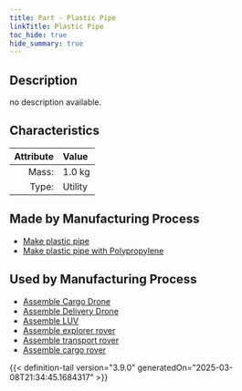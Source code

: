 ```yaml
---
title: Part - Plastic Pipe
linkTitle: Plastic Pipe
toc_hide: true
hide_summary: true
---
```

<!-- This is generated by the MarsSim HelpGenertor, do not edit. -->

## Description
no description available.

## Characteristics

| Attribute      | Value |
|--------:|:------|
|Mass:|1.0 kg|
|Type:|Utility|

## Made by Manufacturing Process

- [Make plastic pipe](/docs/definitions/process/make-plastic-pipe)
- [Make plastic pipe with Polypropylene](/docs/definitions/process/make-plastic-pipe-with-polypropylene)

## Used by Manufacturing Process

- [Assemble Cargo Drone](/docs/definitions/process/assemble-cargo-drone)
- [Assemble Delivery Drone](/docs/definitions/process/assemble-delivery-drone)
- [Assemble LUV](/docs/definitions/process/assemble-luv)
- [Assemble explorer rover](/docs/definitions/process/assemble-explorer-rover)
- [Assemble transport rover](/docs/definitions/process/assemble-transport-rover)
- [Assemble cargo rover](/docs/definitions/process/assemble-cargo-rover)



{{< definition-tail version="3.9.0" generatedOn="2025-03-08T21:34:45.1684317" >}}



